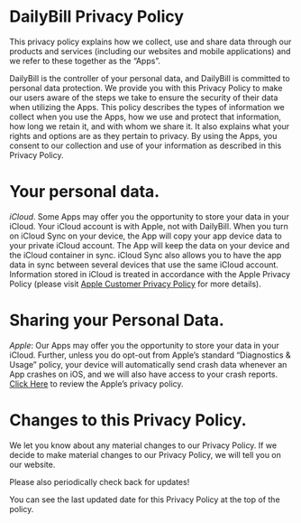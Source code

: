 # DailyBill Privacy Policy

This privacy policy explains how we collect, use and share data through our products and services (including our websites and mobile applications) and we refer to these together as the “Apps”.

DailyBill is the controller of your personal data, and DailyBill is committed to personal data protection. We provide you with this Privacy Policy to make our users aware of the steps we take to ensure the security of their data when utilizing the Apps. This policy describes the types of information we collect when you use the Apps, how we use and protect that information, how long we retain it, and with whom we share it. It also explains what your rights and options are as they pertain to privacy.  By using the Apps, you consent to our collection and use of your information as described in this Privacy Policy.

# Your personal data.

*iCloud*. Some Apps may offer you the opportunity to store your data in your iCloud. Your iCloud account is with Apple, not with DailyBill. When you turn on iCloud Sync on your device, the App will copy your app device data to your private iCloud account. The App will keep the data on your device and the iCloud container in sync. iCloud Sync also allows you to have the app data in sync between several devices that use the same iCloud account. Information stored in iCloud is treated in accordance with the Apple Privacy Policy (please visit [Apple Customer Privacy Policy](http://www.apple.com/legal/privacy/) for more details).

# Sharing your Personal Data.

*Apple*: Our Apps may offer you the opportunity to store your data in your iCloud. Further, unless you do opt-out from Apple’s standard “Diagnostics & Usage” policy, your device will automatically send crash data whenever an App crashes on iOS, and we will also have access to your crash reports. [Click Here](https://www.apple.com/legal/privacy/) to review the Apple’s privacy policy.

# Changes to this Privacy Policy.
We let you know about any material changes to our Privacy Policy. If we decide to make material changes to our Privacy Policy, we will tell you on our website.

Please also periodically check back for updates!

You can see the last updated date for this Privacy Policy at the top of the policy.

